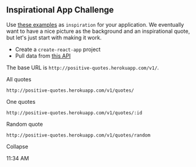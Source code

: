 ## Inspirational App Challenge

Use [these examples](https://www.google.com/search?biw=840&bih=848&tbm=isch&sa=1&ei=WJkyXLKeO9DT-Qaq-aPgCA&q=inspirational+quotes&oq=inspirational+quotes&gs_l=img.3..0i67j0l9.2201.5428..5537...0.0..0.252.1410.0j4j3......0....1..gws-wiz-img.byTmQqeBhuY) as `inspiration` for your application. We eventually want to have a nice picture as the background and an inspirational quote, but let's just start with making it work.

- Create a `create-react-app` project
- Pull data from [this API](https://app.swaggerhub.com/apis/Ren/positive-quotes-api/1.0.0)

The base URL is `http://positive-quotes.herokuapp.com/v1/`.

All quotes

```
http://positive-quotes.herokuapp.com/v1/quotes/
```

One quotes

```
http://positive-quotes.herokuapp.com/v1/quotes/:id
```

Random quote

```
http://positive-quotes.herokuapp.com/v1/quotes/random
```



Collapse 

11:34 AM
